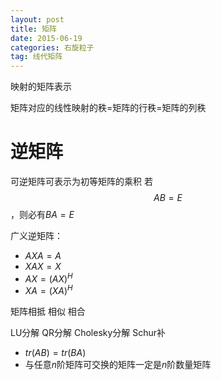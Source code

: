 ```yaml
---
layout: post
title: 矩阵
date: 2015-06-19
categories: 右旋粒子
tag: 线代矩阵
---
```

映射的矩阵表示



矩阵对应的线性映射的秩=矩阵的行秩=矩阵的列秩

# 逆矩阵
可逆矩阵可表示为初等矩阵的乘积
若$$AB=E$$，则必有$BA=E$

广义逆矩阵：
- $AXA=A$
- $XAX=X$
- $AX=(AX)^H$
- $XA=(XA)^H$

矩阵相抵
相似
相合

LU分解
QR分解
Cholesky分解
Schur补

- $tr(AB)=tr(BA)$
- 与任意$n$阶矩阵可交换的矩阵一定是$n$阶数量矩阵
